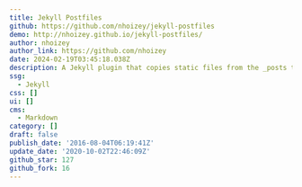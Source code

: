 ```yaml
---
title: Jekyll Postfiles
github: https://github.com/nhoizey/jekyll-postfiles
demo: http://nhoizey.github.io/jekyll-postfiles/
author: nhoizey
author_link: https://github.com/nhoizey
date: 2024-02-19T03:45:18.038Z
description: A Jekyll plugin that copies static files from the _posts to the _site folder
ssg:
  - Jekyll
css: []
ui: []
cms:
  - Markdown
category: []
draft: false
publish_date: '2016-08-04T06:19:41Z'
update_date: '2020-10-02T22:46:09Z'
github_star: 127
github_fork: 16
---
```

